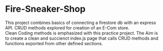 # Fire-Sneaker-Shop
This project combines basics of connecting a firestore db with an express API.
CRUD methods explored for creation of an E-Com store.  
Clean Coding methods is emphasized with this practice project. 
The Aim is to create a clean and succienct index.js page that calls CRUD methods and functions exported from other defined sections.
